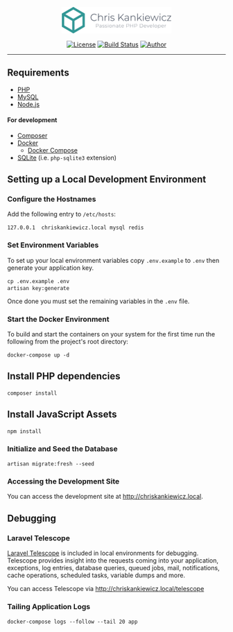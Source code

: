 <p align="center">
    <img src="chris-kankiewicz.svg" alt="Chris Kankiewicz" width="50%">
</p>

<p align="center">
    <a href="https://github.com/PHLAK/chriskankiewicz.com/blob/master/LICENSE"><img src="https://img.shields.io/github/license/phlak/chriskankiewicz.com?style=flat-square" alt="License"></a>
    <a href="https://github.com/PHLAK/chriskankiewicz.com/actions"><img src="https://img.shields.io/github/actions/workflow/status/PHLAK/chriskankiewicz.com/test-suite.yaml?style=flat-square" alt="Build Status"></a>
    <a href="https://www.ChrisKankiewicz.com"><img src="https://img.shields.io/badge/created_by-Chris%20Kankiewicz-319795.svg?style=flat-square" alt="Author"></a>
</p>

---

Requirements
------------

  - [PHP](https://secure.php.net/)
  - [MySQL](https://www.mysql.com/)
  - [Node.js](https://nodejs.org)

#### For development

  - [Composer](https://getcomposer.org/)
  - [Docker](https://www.docker.com/)
    - [Docker Compose](https://docs.docker.com/compose/)
  - [SQLite](https://www.sqlite.org/index.html) (i.e. `php-sqlite3` extension)

Setting up a Local Development Environment
------------------------------------------

### Configure the Hostnames

Add the following entry to `/etc/hosts`:

    127.0.0.1  chriskankiewicz.local mysql redis

### Set Environment Variables

To set up your local environment variables copy `.env.example` to `.env` then
generate your application key.

    cp .env.example .env
    artisan key:generate

Once done you must set the remaining variables in the `.env` file.

### Start the Docker Environment

To build and start the containers on your system for the first time run the
following from the project's root directory:

    docker-compose up -d

## Install PHP dependencies

    composer install

## Install JavaScript Assets

    npm install

### Initialize and Seed the Database

    artisan migrate:fresh --seed

### Accessing the Development Site

You can access the development site at <http://chriskankiewicz.local>.

## Debugging

### Laravel Telescope

[Laravel Telescope](https://laravel.com/docs/telescope) is included in local
environments for debugging. Telescope provides insight into the requests coming
into your application, exceptions, log entries, database queries, queued jobs,
mail, notifications, cache operations, scheduled tasks, variable dumps and more.

You can access Telescope via <http://chriskankiewicz.local/telescope>

### Tailing Application Logs

    docker-compose logs --follow --tail 20 app
